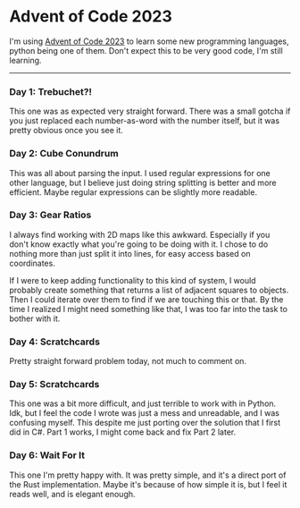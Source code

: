 # Advent of Code 2023

I'm using [Advent of Code 2023](https://adventofcode.com/2023) to learn some new
programming languages, python being one of them. Don't expect this to be very good code,
I'm still learning.

---

### Day 1: Trebuchet?!
This one was as expected very straight forward.
There was a small gotcha if you just replaced each number-as-word with the number itself,
but it was pretty obvious once you see it.

### Day 2: Cube Conundrum
This was all about parsing the input. I used regular expressions for one other language,
but I believe just doing string splitting is better and more efficient.
Maybe regular expressions can be slightly more readable. 

### Day 3: Gear Ratios
I always find working with 2D maps like this awkward.
Especially if you don't know exactly what you're going to be doing with it.
I chose to do nothing more than just split it into lines, for easy access based on coordinates.

If I were to keep adding functionality to this kind of system, I would probably create something
that returns a list of adjacent squares to objects. Then I could iterate over them to find
if we are touching this or that. By the time I realized I might need something like that, I was too
far into the task to bother with it.

### Day 4: Scratchcards
Pretty straight forward problem today, not much to comment on.

### Day 5: Scratchcards
This one was a bit more difficult, and just terrible to work with in Python.
Idk, but I feel the code I wrote was just a mess and unreadable, and I was confusing myself.
This despite me just porting over the solution that I first did in C#.
Part 1 works, I might come back and fix Part 2 later.

### Day 6: Wait For It
This one I'm pretty happy with. It was pretty simple, and it's a direct
port of the Rust implementation. Maybe it's because of how simple it is,
but I feel it reads well, and is elegant enough.

